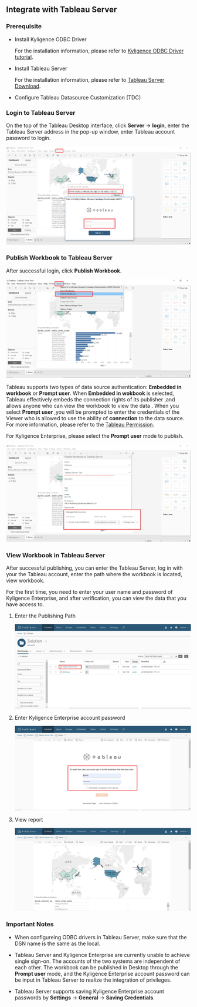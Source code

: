 ## Integrate with Tableau  Server

### Prerequisite

- Install Kyligence ODBC Driver

  For the installation information, please refer to [Kyligence ODBC Driver tutorial](http://docs.kyligence.io/books/enterprise/latest/zh-cn/driver/kyligence_odbc.cn.html).

- Install  Tableau Server

  For the installation information, please refer to [Tableau Server Download](https://www.tableau.com/products/server).

- Configure Tableau Datasource Customization (TDC) 

### Login to Tableau Server

On the top of the Tableau Desktop interface, click **Server** -> **login**, enter the Tableau Server address in the pop-up window, enter Tableau account password to login.

![](../../images/tableau_server/1.png)

### Publish Workbook to Tableau Server

After successful login, click **Publish Workbook**.

![](../../images/tableau_server/2.png)

Tableau supports two types of data source authentication: **Embedded in workbook** or **Prompt user**. When **Embedded in wokbook** is selected, Tableau effectively embeds the connection rights of its publisher ,and allows anyone who can view the workbook to view the data . When you select **Prompt user** ,you will be prompted to enter the credentials of the Viewer who is allowed to use the ability of **connection** to the data source. For more information, please refer to the [Tableau Permission](https://onlinehelp.tableau.com/current/server/zh-cn/license_permissions.htm).

For Kyligence Enterprise, please select the  **Prompt user**  mode to publish.

![](../../images/tableau_server/3.png)

### View Workbook in Tableau Server

After successful publishing, you can enter the Tableau Server, log in with your the Tableau account, enter the path where the workbook is located, view workbook.

For the first time, you need to enter your user name and password of Kyligence Enterprise, and after verification, you can view the data that you have access to.

1. Enter the Publishing Path

   ![](../../images/tableau_server/4.png)

2. Enter Kyligence Enterprise account password

   ![](../../images/tableau_server/5.png)

3. View report

   ![](../../images/tableau_server/6.png)

### Important Notes

- When configureing ODBC drivers in Tableau Server, make sure that the DSN name is the same as the local.

- Tableau Server and Kyligence Enterprise are currently unable to achieve single sign-on. The accounts of the two systems are independent of each other. The workbook can be published in Desktop through the **Prompt user** mode, and the Kyligence Enterprise account password can be input in Tableau Server to realize the integration of privileges.

- Tableau Server supports saving Kyligence Enterprise account passwords by **Settings** -> **General** -> **Saving Credentials**.
